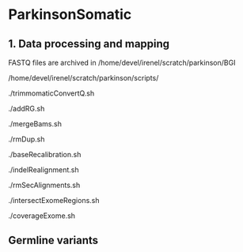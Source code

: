 # ParkinsonSomatic

## 1. Data processing and mapping

FASTQ files are archived in /home/devel/irenel/scratch/parkinson/BGI

/home/devel/irenel/scratch/parkinson/scripts/

./trimmomaticConvertQ.sh

./addRG.sh

./mergeBams.sh

./rmDup.sh

./baseRecalibration.sh

./indelRealignment.sh

./rmSecAlignments.sh

./intersectExomeRegions.sh

./coverageExome.sh

## Germline variants





